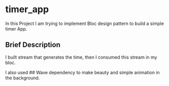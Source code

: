# timer_app

In this Project I am trying to implement Bloc design pattern to build a simple timer App.


## Brief Description

I built stream that generates the time, then I consumed this stream in my bloc.

I also used ## Wave dependency to make beauty and simple animation in the background.
